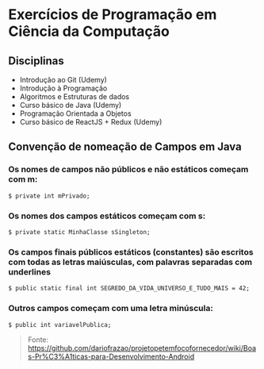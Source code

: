 # Exercícios de Programação em Ciência da Computação

## Disciplinas
- Introdução ao Git (Udemy)
- Introdução à Programação
- Algoritmos e Estruturas de dados
- Curso básico de Java (Udemy)
- Programação Orientada a Objetos
- Curso básico de ReactJS + Redux (Udemy)

## Convenção de nomeação de Campos em Java

### Os nomes de campos não públicos e não estáticos começam com m:

```
$ private int mPrivado;
````

### Os nomes dos campos estáticos começam com s:

```
$ private static MinhaClasse sSingleton;
```

### Os campos finais públicos estáticos (constantes) são escritos com todas as letras maiúsculas, com palavras separadas com underlines

``` 
$ public static final int SEGREDO_DA_VIDA_UNIVERSO_E_TUDO_MAIS = 42;
```

### Outros campos começam com uma letra minúscula:

```
$ public int variavelPublica;
```

>Fonte: https://github.com/dariofrazao/projetopetemfocofornecedor/wiki/Boas-Pr%C3%A1ticas-para-Desenvolvimento-Android
